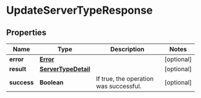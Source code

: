

# UpdateServerTypeResponse

## Properties

Name | Type | Description | Notes
------------ | ------------- | ------------- | -------------
**error** | [**Error**](Error.md) |  |  [optional]
**result** | [**ServerTypeDetail**](ServerTypeDetail.md) |  |  [optional]
**success** | **Boolean** | If true, the operation was successful. |  [optional]



